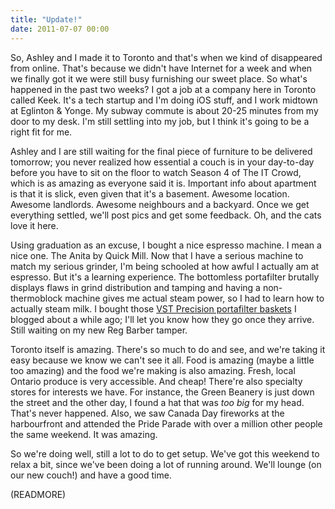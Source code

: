 ```yaml
---
title: "Update!"
date: 2011-07-07 00:00
---
```


So, Ashley and I made it to Toronto and that's when we kind of disappeared from online. That's because we didn't have Internet for a week and when we finally got it we were still busy furnishing our sweet place. So what's happened in the past two weeks? I got a job at a company here in Toronto called Keek. It's a tech startup and I'm doing iOS stuff, and I work midtown at Eglinton & Yonge. My subway commute is about 20-25 minutes from my door to my desk. I'm still settling into my job, but I think it's going to be a right fit for me.

Ashley and I are still waiting for the final piece of furniture to be delivered tomorrow; you never realized how essential a couch is in your day-to-day before you have to sit on the floor to watch Season 4 of The IT Crowd, which is as amazing as everyone said it is. Important info about apartment is that it is slick, even given that it's a basement. Awesome location. Awesome landlords. Awesome neighbours and a backyard. Once we get everything settled, we'll post pics and get some feedback. Oh, and the cats love it here.

Using graduation as an excuse, I bought a nice espresso machine. I mean a nice one. The Anita by Quick Mill. Now that I have a serious machine to match my serious grinder, I'm being schooled at how awful I actually am at espresso. But it's a learning experience. The bottomless portafilter brutally displays flaws in grind distribution and tamping and having a non-thermoblock machine gives me actual steam power, so I had to learn how to actually steam milk. I bought those [VST Precision portafilter baskets](/blog/portafilter-baskets/) I blogged about a while ago; I'll let you know how they go once they arrive. Still waiting on my new Reg Barber tamper.

Toronto itself is amazing. There's so much to do and see, and we're taking it easy because we know we can't see it all. Food is amazing (maybe a little too amazing) and the food we're making is also amazing. Fresh, local Ontario produce is very accessible. And cheap! There're also specialty stores for interests we have. For instance, the Green Beanery is just down the street and the other day, I found a hat that was _too big_ for my head. That's never happened. Also, we saw Canada Day fireworks at the harbourfront and attended the Pride Parade with over a million other people the same weekend. It was amazing.

So we're doing well, still a lot to do to get setup. We've got this weekend to relax a bit, since we've been doing a lot of running around. We'll lounge (on our new couch!) and have a good time.

(READMORE)
